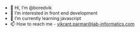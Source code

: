 - 👋 Hi, I’m @boredvik
- 👀 I’m interested in front end development
- 🌱 I’m currently learning javascript
- 📫 How to reach me - vikrant.parmar@lab-informatics.com

<!---
boredvik/boredvik is a ✨ special ✨ repository because its `README.md` (this file) appears on your GitHub profile.
You can click the Preview link to take a look at your changes.
--->
